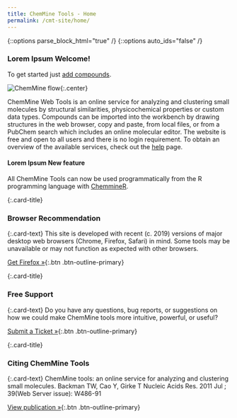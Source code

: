 ```yaml
---
title: ChemMine Tools - Home
permalink: /cmt-site/home/
---
```

{::options parse_block_html="true" /}
{::options auto_ids="false" /}

<div class="jumbotron">

### Lorem Ipsum Welcome!

To get started just [add compounds](/myCompounds/addCompounds/).

![ChemMine flow](/static/splashpage.png){:.center}

</div>

ChemMine Web Tools is an online service for analyzing and clustering small molecules by structural similarities, physicochemical properties or custom data types. Compounds can be imported into the workbench by drawing structures in the web browser, copy and paste, from local files, or from a PubChem search which includes an online molecular editor. The website is free and open to all users and there is no login requirement. To obtain an overview of the available services, check out the [help](/help) page.

#### Lorem Ipsum New feature

All ChemMine Tools can now be used programmatically from the R programming language with [ChemmineR](http://bioconductor.org/packages/release/bioc/vignettes/ChemmineR/inst/doc/ChemmineR.html#chemmine-tools-r-interface).

<div class="card-deck">
<div class="card">
<div class="card-body">

{:.card-title}
### Browser Recommendation

{:.card-text}
This site is developed with recent (c. 2019) versions of major desktop web browsers (Chrome, Firefox, Safari) in mind. Some tools may be unavailable or may not function as expected with other browsers.

[Get Firefox &raquo;](https://www.mozilla.org/en-US/firefox/new/){:.btn .btn-outline-primary}

</div>
</div>

<div class="card">
<div class="card-body">

{:.card-title}
### Free Support

{:.card-text}
Do you have any questions, bug reports, or suggestions on how we could make ChemMine tools more intuitive, powerful, or useful?

[Submit a Ticket &raquo;](https://github.com/girke-lab/chemminetools/issues/new){:.btn .btn-outline-primary}

</div>
</div>

<div class="card">
<div class="card-body">

{:.card-title}
### Citing ChemMine Tools

{:.card-text}
ChemMine tools: an online service for analyzing and clustering small molecules.
Backman TW, Cao Y, Girke T
Nucleic Acids Res. 2011 Jul ; 39(Web Server issue): W486-91

[View publication &raquo;](http://www.ncbi.nlm.nih.gov/pubmed/21576229?dopt=Abstract){:.btn .btn-outline-primary}

</div>
</div>
</div>
